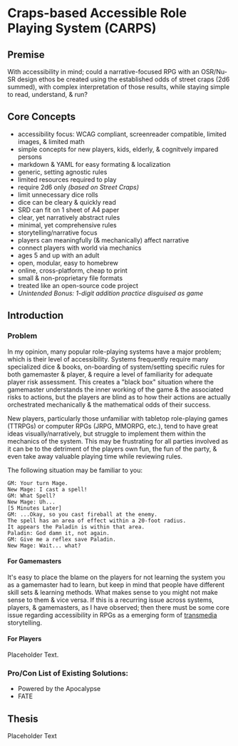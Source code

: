 # Craps-based Accessible Role Playing System (CARPS)

## Premise
With accessibility in mind; could a narrative-focused RPG with an OSR/Nu-SR design ethos be created using the established odds of street craps (2d6 summed), with complex interpretation of those results, while staying simple to read, understand, & run?


## Core Concepts
- accessibility focus: WCAG compliant, screenreader compatible, limited images, & limited math
- simple concepts for new players, kids, elderly, & cognitvely impared persons
- markdown & YAML for easy formating & localization
- generic, setting agnostic rules
- limited resources required to play
- require 2d6 only *(based on Street Craps)*
- limit unnecessary dice rolls
- dice can be cleary & quickly read
- SRD can fit on 1 sheet of A4 paper
- clear, yet narratively abstract rules
- minimal, yet comprehensive rules
- storytelling/narrative focus
- players can meaningfully (& mechanically) affect narrative
- connect players with world via mechanics
- ages 5 and up with an adult
- open, modular, easy to homebrew
- online, cross-platform, cheap to print
- small & non-proprietary file formats
- treated like an open-source code project
- *Unintended Bonus: 1-digit addition practice disguised as game*


## Introduction
### Problem
In my opinion, many popular role-playing systems have a major problem; which is their level of accessibility. Systems frequently require many specialized dice & books, on-boarding of system/setting specific rules for both gamemaster & player, & require a level of familiarity for adequate player risk assessment. This creates a "black box" situation where the gamemaster understands the inner working of the game & the associated risks to actions, but the players are blind as to how their actions are actually orchestrated mechanically & the mathematical odds of their success.

New players, particularly those unfamiliar with tabletop role-playing games (TTRPGs) or computer RPGs (JRPG, MMORPG, etc.), tend to have great ideas visually/narratively, but struggle to implement them within the mechanics of the system. This may be frustrating for all parties involved as it can be to the detriment of the players own fun, the fun of the party, & even take away valuable playing time while reviewing rules.

The following situation may be familiar to you:

    GM: Your turn Mage.
    New Mage: I cast a spell!
    GM: What Spell?
    New Mage: Uh...
    [5 Minutes Later]
    GM: ...Okay, so you cast fireball at the enemy.
    The spell has an area of effect within a 20-foot radius.
    It appears the Paladin is within that area.
    Paladin: God damn it, not again.
    GM: Give me a reflex save Paladin.
    New Mage: Wait... what?

#### For Gamemasters
It's easy to place the blame on the players for not learning the system you as a gamemaster had to learn, but keep in mind that people have different skill sets & learning methods. What makes sense to you might not make sense to them & vice versa. If this is a recurring issue across systems, players, & gamemasters, as I have observed; then there must be some core issue regarding accessibility in RPGs as a emerging form of [transmedia](https://github.com/narf9995/CARPS/blob/main/pages/transmedia.md) storytelling.


#### For Players
Placeholder Text.


### Pro/Con List of Existing Solutions:
- Powered by the Apocalypse
- FATE


## Thesis
Placeholder Text

